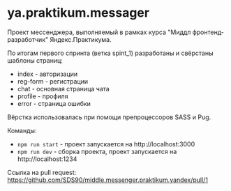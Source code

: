 # ya.praktikum.messager

Проект мессенджера, выполняемый в рамках курса "Миддл фронтенд-разработчик" Яндекс.Практикума.

По итогам первого спринта (ветка spint_1) разработаны и свёрстаны шаблоны страниц:

- index - авторизации
- reg-form - регистрации
- chat - основная страница чата
- profile - профиля
- error - страница ошибки

Вёрстка использовалась при помощи препроцессоров SASS и Pug.

Команды:
- `npm run start` - проект запускается на http://localhost:3000
- `npm run dev` - сборка проекта, проект запускается на http://localhost:1234

Ссылка на pull request: https://github.com/SDS90/middle.messenger.praktikum.yandex/pull/1